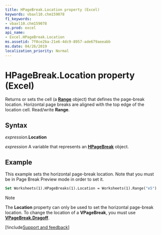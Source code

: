 ```yaml
---
title: HPageBreak.Location property (Excel)
keywords: vbaxl10.chm159078
f1_keywords:
- vbaxl10.chm159078
ms.prod: excel
api_name:
- Excel.HPageBreak.Location
ms.assetid: 7f0ce2ba-21e6-4dc9-8957-ade679aeeabb
ms.date: 04/26/2019
localization_priority: Normal
---
```



# HPageBreak.Location property (Excel)

Returns or sets the cell (a **[Range](Excel.Range(object).md)** object) that defines the page-break location. Horizontal page breaks are aligned with the top edge of the location cell. Read/write **Range**.


## Syntax

_expression_.**Location** 

_expression_ A variable that represents an **[HPageBreak](Excel.HPageBreak.md)** object.


## Example

This example sets the horizontal page-break location. Note that you must be in Page Break Preview mode in order to set it.

```vb
Set Worksheets(1).HPageBreaks(1).Location = Worksheets(1).Range("e5")
```


> [!NOTE] 
> The **Location** property can only be used to set the horizontal page-break location. To change the location of a **VPageBreak**, you must use **[VPageBreak.Dragoff](Excel.VPageBreak.DragOff.md)**.



[!include[Support and feedback](~/includes/feedback-boilerplate.md)]